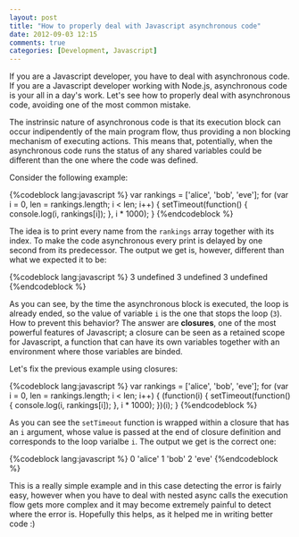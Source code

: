 ```yaml
---
layout: post
title: "How to properly deal with Javascript asynchronous code"
date: 2012-09-03 12:15
comments: true
categories: [Development, Javascript]
---
```


If you are a Javascript developer, you have to deal with asynchronous code. If you are a Javascript developer working with Node.js, asynchronous code is your all in a day's work. Let's see how to properly deal with asynchronous code, avoiding one of the most common mistake.

<!-- more-->

The instrinsic nature of asynchronous code is that its execution block can occur indipendently of the main program flow, thus providing a non blocking mechanism of executing actions. This means that, potentially, when the asynchronous code runs the status of any shared variables could be different than the one where the code was defined.

Consider the following example:

{%codeblock lang:javascript %}
var rankings = ['alice', 'bob', 'eve'];
for (var i = 0, len = rankings.length; i < len; i++) {
  setTimeout(function() {
    console.log(i, rankings[i]);
  }, i * 1000);
}
{%endcodeblock %}

The idea is to print every name from the `rankings` array together with its index. To make the code asynchronous every print is delayed by one second from its predecessor. The output we get is, however, different than what we expected it to be:

{%codeblock lang:javascript %}
3 undefined
3 undefined
3 undefined
{%endcodeblock %}

As you can see, by the time the asynchronous block is executed, the loop is already ended, so the value of variable `i` is the one that stops the loop (`3`). How to prevent this behavior? The answer are **closures**, one of the most powerful features of Javascript; a closure can be seen as a retained scope for Javascript, a function that can have its own variables together with an environment where those variables are binded.

Let's fix the previous example using closures:

{%codeblock lang:javascript %}
var rankings = ['alice', 'bob', 'eve'];
for (var i = 0, len = rankings.length; i < len; i++) {
  (function(i) {
    setTimeout(function() {
      console.log(i, rankings[i]);
    }, i * 1000);
  })(i);
}
{%endcodeblock %}

As you can see the `setTimeout` function is wrapped within a closure that has an `i` argument, whose value is passed at the end of closure definition and corresponds to the loop varialbe `i`. The output we get is the correct one:

{%codeblock lang:javascript %}
0 'alice'
1 'bob'
2 'eve'
{%endcodeblock %}

This is a really simple example and in this case detecting the error is fairly easy, however when you have to deal with nested async calls the execution flow gets more complex and it may become extremely painful to detect where the error is. Hopefully this helps, as it helped me in writing better code :)